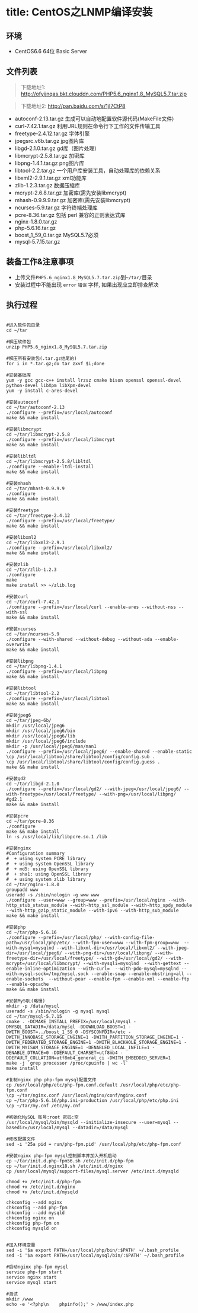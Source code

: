 title: CentOS之LNMP编译安装
======================

## 环境

* CentOS6.6 64位 Basic Server

## 文件列表

> 下载地址1: http://ofyijnqas.bkt.clouddn.com/PHP5.6_nginx1.8_MySQL5.7.tar.zip  

> 下载地址2: http://pan.baidu.com/s/1jI7CtP8  

* autoconf-2.13.tar.gz 生成可以自动地配置软件源代码(MakeFile文件)
* curl-7.42.1.tar.gz 利用URL规则在命令行下工作的文件传输工具
* freetype-2.4.12.tar.gz 字体引擎
* jpegsrc.v6b.tar.gz jpg图片库
* libgd-2.1.0.tar.gz gd库（图片处理）
* libmcrypt-2.5.8.tar.gz 加密库
* libpng-1.4.1.tar.gz png图片库
* libtool-2.2.tar.gz 一个用户库安装工具，自动处理库的依赖关系
* libxml2-2.9.1.tar.gz xml功能库
* zlib-1.2.3.tar.gz 数据压缩库
* mcrypt-2.6.8.tar.gz 加密库(需先安装libmcrypt)
* mhash-0.9.9.9.tar.gz 加密库(需先安装libmcrypt)
* ncurses-5.9.tar.gz 字符终端处理库
* pcre-8.36.tar.gz 包括 perl 兼容的正则表达式库
* nginx-1.8.0.tar.gz
* php-5.6.16.tar.gz
* boost_1_59_0.tar.gz MySQL5.7必须
* mysql-5.7.15.tar.gz

## 装备工作&注意事项

* 上传文件`PHP5.6_nginx1.8_MySQL5.7.tar.zip`到`~/tar/`目录
* 安装过程中不能出现 `error` `错误` 字样, 如果出现应立即排查解决


## 执行过程

```shell

#进入软件包目录
cd ~/tar

#解压软件包
unzip PHP5.6_nginx1.8_MySQL5.7.tar.zip

#解压所有安装包(.tar.gz结尾的)
for i in *.tar.gz;do tar zxvf $i;done

#安装基础库
yum -y gcc gcc-c++ install lrzsz cmake bison openssl openssl-devel python-devel libXpm libXpm-devel
yum -y install c-ares-devel

#安装autoconf
cd ~/tar/autoconf-2.13
./configure --prefix=/usr/local/autoconf
make && make install

#安装libmcrypt
cd ~/tar/libmcrypt-2.5.8
./configure --prefix=/usr/local/libmcrypt
make && make install

#安装libltdl
cd ~/tar/libmcrypt-2.5.8/libltdl
./configure --enable-ltdl-install
make && make install

#安装mhash
cd ~/tar/mhash-0.9.9.9
./configure
make && make install

#安装freetype
cd ~/tar/freetype-2.4.12
./configure --prefix=/usr/local/freetype/
make && make install

#安装libxml2
cd ~/tar/libxml2-2.9.1
./configure --prefix=/usr/local/libxml2/
make && make install

#安装zlib
cd ~/tar/zlib-1.2.3
./configure
make
make install >> ~/zlib.log

#安装curl
cd ~/tar/curl-7.42.1
./configure --prefix=/usr/local/curl --enable-ares --without-nss --with-ssl
make && make install

#安装ncurses
cd ~/tar/ncurses-5.9
./configure --with-shared --without-debug --without-ada --enable-overwrite
make && make install

#安装libpng
cd ~/tar/libpng-1.4.1
./configure --prefix=/usr/local/libpng
make && make install

#安装libtool
cd ~/tar/libtool-2.2
./configure --prefix=/usr/local/libtool
make && make install

#安装jpeg6
cd ~/tar/jpeg-6b/
mkdir /usr/local/jpeg6
mkdir /usr/local/jpeg6/bin
mkdir /usr/local/jpeg6/lib
mkdir /usr/local/jpeg6/include
mkdir -p /usr/local/jpeg6/man/man1
./configure --prefix=/usr/local/jpeg6/ --enable-shared --enable-static
\cp /usr/local/libtool/share/libtool/config/config.sub .
\cp /usr/local/libtool/share/libtool/config/config.guess .
make && make install

#安装gd2
cd ~/tar/libgd-2.1.0
./configure --prefix=/usr/local/gd2/ --with-jpeg=/usr/local/jpeg6/ --with-freetype=/usr/local/freetype/ --with-png=/usr/local/libpng/ #gd2.1
make && make install

#安装pcre
cd ~/tar/pcre-8.36
./configure
make && make install
ln -s /usr/local/lib/libpcre.so.1 /lib

#安装nginx
#Configuration summary
#  + using system PCRE library
#  + using system OpenSSL library
#  + md5: using OpenSSL library
#  + sha1: using OpenSSL library
#  + using system zlib library
cd ~/tar/nginx-1.8.0
groupadd www
useradd -s /sbin/nologin -g www www
./configure --user=www --group=www --prefix=/usr/local/nginx --with-http_stub_status_module --with-http_ssl_module --with-http_spdy_module --with-http_gzip_static_module --with-ipv6 --with-http_sub_module
make && make install

#安装php
cd ~/tar/php-5.6.16
./configure --prefix=/usr/local/php/ --with-config-file-path=/usr/local/php/etc/ --with-fpm-user=www --with-fpm-group=www  --with-mysql=mysqlnd --with-libxml-dir=/usr/local/libxml2/ --with-jpeg-dir=/usr/local/jpeg6/ --with-png-dir=/usr/local/libpng/ --with-freetype-dir=/usr/local/freetype/ --with-gd=/usr/local/gd2/ --with-mcrypt=/usr/local/libmcrypt/ --with-mysqli=mysqlnd  --with-gettext --enable-inline-optimization --with-curl=  --with-pdo-mysql=mysqlnd --with-mysql-sock=/tmp/mysql.sock --enable-soap --enable-mbstring=all --enable-sockets  --without-pear --enable-fpm --enable-xml --enable-ftp  --enable-opcache
make && make install

#安装MySQL(略慢)
mkdir -p /data/mysql
useradd -s /sbin/nologin -g mysql mysql
cd ~/tar/mysql-5.7.15
cmake . -DCMAKE_INSTALL_PREFIX=/usr/local/mysql -DMYSQL_DATADIR=/data/mysql -DDOWNLOAD_BOOST=1 -DWITH_BOOST=../boost_1_59_0 -DSYSCONFDIR=/etc -DWITH_INNOBASE_STORAGE_ENGINE=1 -DWITH_PARTITION_STORAGE_ENGINE=1 -DWITH_FEDERATED_STORAGE_ENGINE=1 -DWITH_BLACKHOLE_STORAGE_ENGINE=1 -DWITH_MYISAM_STORAGE_ENGINE=1 -DENABLED_LOCAL_INFILE=1 -DENABLE_DTRACE=0 -DDEFAULT_CHARSET=utf8mb4 -DDEFAULT_COLLATION=utf8mb4_general_ci -DWITH_EMBEDDED_SERVER=1
make -j `grep processor /proc/cpuinfo | wc -l`
make install

#复制nginx php php-fpm mysql配置文件
cp /usr/local/php/etc/php-fpm.conf.default /usr/local/php/etc/php-fpm.conf
\cp ~/tar/nginx.conf /usr/local/nginx/conf/nginx.conf
cp ~/tar/php-5.6.16/php.ini-production /usr/local/php/etc/php.ini
\cp ~/tar/my.cnf /etc/my.cnf

#初始化MySQL 账号:root 密码:空
/usr/local/mysql/bin/mysqld --initialize-insecure --user=mysql --basedir=/usr/local/mysql --datadir=/data/mysql

#修改配置文件
sed -i '25a pid = run/php-fpm.pid' /usr/local/php/etc/php-fpm.conf

#安装nginx php-fpm mysql控制脚本并加入开机启动
cp ~/tar/init.d.php-fpm56.sh /etc/init.d/php-fpm
cp ~/tar/init.d.nginx18.sh /etc/init.d/nginx
cp /usr/local/mysql/support-files/mysql.server /etc/init.d/mysqld

chmod +x /etc/init.d/php-fpm
chmod +x /etc/init.d/nginx
chmod +x /etc/init.d/mysqld

chkconfig --add nginx
chkconfig --add php-fpm
chkconfig --add mysqld
chkconfig nginx on
chkconfig php-fpm on
chkconfig mysqld on


#加入环境变量
sed -i '$a export PATH=/usr/local/php/bin/:$PATH' ~/.bash_profile
sed -i '$a export PATH=/usr/local/mysql/bin/:$PATH' ~/.bash_profile

#启动nginx php-fpm mysql
service php-fpm start
service nginx start
service mysql start

#测试
mkdir /www
echo -e '<?php\n    phpinfo();' > /www/index.php

```

